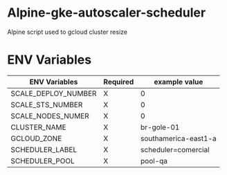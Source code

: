 
Alpine-gke-autoscaler-scheduler
===============================

Alpine script used to gcloud cluster resize

# ENV Variables

| ENV Variables | Required | example value |
|---|---|---|
| SCALE_DEPLOY_NUMBER  | X | 0 |
| SCALE_STS_NUMBER  | X | 0 |
| SCALE_NODES_NUMER  | X | 0 |
| CLUSTER_NAME | X | br-gole-01 |
| GCLOUD_ZONE  | X | southamerica-east1-a |
| SCHEDULER_LABEL | X | scheduler=comercial |
| SCHEDULER_POOL | X | pool-qa |
